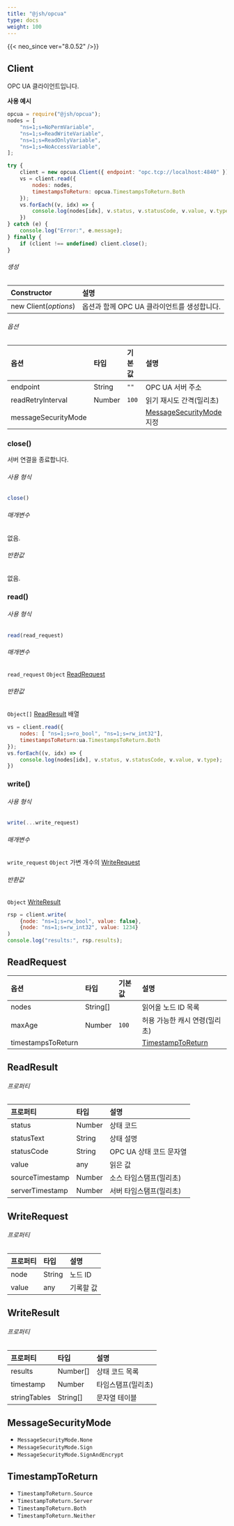 ```yaml
---
title: "@jsh/opcua"
type: docs
weight: 100
---
```


{{< neo_since ver="8.0.52" />}}

## Client

OPC UA 클라이언트입니다.

**사용 예시**

```js {linenos=table,linenostart=1}
opcua = require("@jsh/opcua");
nodes = [
    "ns=1;s=NoPermVariable",
    "ns=1;s=ReadWriteVariable",
    "ns=1;s=ReadOnlyVariable",
    "ns=1;s=NoAccessVariable",
];

try {
    client = new opcua.Client({ endpoint: "opc.tcp://localhost:4840" });
    vs = client.read({
        nodes: nodes,
        timestampsToReturn: opcua.TimestampsToReturn.Both
    });
    vs.forEach((v, idx) => {
        console.log(nodes[idx], v.status, v.statusCode, v.value, v.type);
    })
} catch (e) {
    console.log("Error:", e.message);
} finally {
    if (client !== undefined) client.close();
}
```

<h6>생성</h6>

| Constructor             | 설명                          |
|:------------------------|:----------------------------------------------|
| new Client(*options*)   | 옵션과 함께 OPC UA 클라이언트를 생성합니다. |

<h6>옵션</h6>

| 옵션                | 타입         | 기본값        | 설명                              |
|:--------------------|:-------------|:---------------|:----------------------------------|
| endpoint            | String       | `""`           | OPC UA 서버 주소                  |
| readRetryInterval   | Number       | `100`          | 읽기 재시도 간격(밀리초)          |
| messageSecurityMode |              |                | [MessageSecurityMode](#messagesecuritymode) 지정 |

### close()

서버 연결을 종료합니다.

<h6>사용 형식</h6>

```js
close()
```

<h6>매개변수</h6>

없음.

<h6>반환값</h6>

없음.

### read()

<h6>사용 형식</h6>

```js
read(read_request)
```

<h6>매개변수</h6>

`read_request` `Object` [ReadRequest](#readrequest)

<h6>반환값</h6>

`Object[]` [ReadResult](#readresult) 배열

```js
vs = client.read({
    nodes: [ "ns=1;s=ro_bool", "ns=1;s=rw_int32"],
    timestampsToReturn:ua.TimestampsToReturn.Both
});
vs.forEach((v, idx) => {
    console.log(nodes[idx], v.status, v.statusCode, v.value, v.type);
})
```

### write()

<h6>사용 형식</h6>

```js
write(...write_request)
```

<h6>매개변수</h6>

`write_request` `Object` 가변 개수의 [WriteRequest](#writerequest)

<h6>반환값</h6>

`Object` [WriteResult](#writeresult)

```js
rsp = client.write(
    {node: "ns=1;s=rw_bool", value: false},
    {node: "ns=1;s=rw_int32", value: 1234}
)
console.log("results:", rsp.results);
```

## ReadRequest

| 옵션                | 타입         | 기본값        | 설명                         |
|:--------------------|:-------------|:---------------|:--------------------|
| nodes               | String[]     |                | 읽어올 노드 ID 목록          |
| maxAge              | Number       | `100`          | 허용 가능한 캐시 연령(밀리초)|
| timestampsToReturn  |              |                | [TimestampToReturn](#timestamptoreturn) |

## ReadResult

<h6>프로퍼티</h6>

| 프로퍼티           | 타입       | 설명                              |
|:-------------------|:-----------|:----------------------------------|
| status             | Number     | 상태 코드                         |
| statusText         | String     | 상태 설명                         |
| statusCode         | String     | OPC UA 상태 코드 문자열            |
| value              | any        | 읽은 값                           |
| sourceTimestamp    | Number     | 소스 타임스탬프(밀리초)           |
| serverTimestamp    | Number     | 서버 타임스탬프(밀리초)           |


## WriteRequest

<h6>프로퍼티</h6>

| 프로퍼티           | 타입       | 설명           |
|:-------------------|:-----------|:---------------|
| node               | String     | 노드 ID        |
| value              | any        | 기록할 값      |

## WriteResult

<h6>프로퍼티</h6>

| 프로퍼티           | 타입       | 설명                    |
|:-------------------|:-----------|:------------------------|
| results            | Number[]   | 상태 코드 목록          |
| timestamp          | Number     | 타임스탬프(밀리초)      |
| stringTables       | String[]   | 문자열 테이블           |

## MessageSecurityMode

- `MessageSecurityMode.None`
- `MessageSecurityMode.Sign`
- `MessageSecurityMode.SignAndEncrypt`

## TimestampToReturn

- `TimestampToReturn.Source`
- `TimestampToReturn.Server`
- `TimestampToReturn.Both`
- `TimestampToReturn.Neither`
